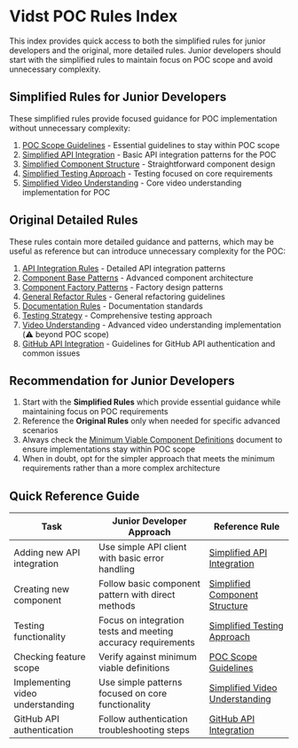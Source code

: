 # Vidst POC Rules Index

This index provides quick access to both the simplified rules for junior developers and the original, more detailed rules. Junior developers should start with the simplified rules to maintain focus on POC scope and avoid unnecessary complexity.

## Simplified Rules for Junior Developers

These simplified rules provide focused guidance for POC implementation without unnecessary complexity:

1. [POC Scope Guidelines](./poc_scope_guidelines.md) - Essential guidelines to stay within POC scope
2. [Simplified API Integration](./simplified_api_integration.md) - Basic API integration patterns for the POC
3. [Simplified Component Structure](./simplified_component_structure.md) - Straightforward component design
4. [Simplified Testing Approach](./simplified_testing_approach.md) - Testing focused on core requirements
5. [Simplified Video Understanding](./simplified_video_understanding.md) - Core video understanding implementation for POC

## Original Detailed Rules

These rules contain more detailed guidance and patterns, which may be useful as reference but can introduce unnecessary complexity for the POC:

1. [API Integration Rules](./api_integration_rules.md) - Detailed API integration patterns
2. [Component Base Patterns](./component_base_patterns.md) - Advanced component architecture
3. [Component Factory Patterns](./component_factory_patterns.md) - Factory design patterns
4. [General Refactor Rules](./general_refactor_rules.md) - General refactoring guidelines
5. [Documentation Rules](./documentation_rules.md) - Documentation standards
6. [Testing Strategy](./testing_strategy.md) - Comprehensive testing approach
7. [Video Understanding](./video_understanding.md) - Advanced video understanding implementation (⚠️ beyond POC scope)
8. [GitHub API Integration](./github_api_integration.md) - Guidelines for GitHub API authentication and common issues

## Recommendation for Junior Developers

1. Start with the **Simplified Rules** which provide essential guidance while maintaining focus on POC requirements
2. Reference the **Original Rules** only when needed for specific advanced scenarios
3. Always check the [Minimum Viable Component Definitions](/Users/tony/Documents/Vidst/refactor/02_planning/vidst_minimum_viable_components.md) document to ensure implementations stay within POC scope
4. When in doubt, opt for the simpler approach that meets the minimum requirements rather than a more complex architecture

## Quick Reference Guide

| Task | Junior Developer Approach | Reference Rule |
|------|---------------------------|----------------|
| Adding new API integration | Use simple API client with basic error handling | [Simplified API Integration](./simplified_api_integration.md) |
| Creating new component | Follow basic component pattern with direct methods | [Simplified Component Structure](./simplified_component_structure.md) |
| Testing functionality | Focus on integration tests and meeting accuracy requirements | [Simplified Testing Approach](./simplified_testing_approach.md) |
| Checking feature scope | Verify against minimum viable definitions | [POC Scope Guidelines](./poc_scope_guidelines.md) |
| Implementing video understanding | Use simple patterns focused on core functionality | [Simplified Video Understanding](./simplified_video_understanding.md) |
| GitHub API authentication | Follow authentication troubleshooting steps | [GitHub API Integration](./github_api_integration.md) |
